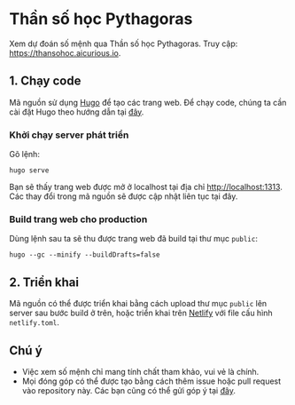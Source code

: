 # Thần số học Pythagoras

Xem dự đoán số mệnh qua Thần số học Pythagoras. Truy cập: <https://thansohoc.aicurious.io>.

## 1. Chạy code

Mã nguồn sử dụng [Hugo](https://gohugo.io/) để tạo các trang web. Để chạy code, chúng ta cần cài đặt Hugo theo hướng dẫn tại [đây](https://gohugo.io/getting-started/installing/).

### Khởi chạy server phát triển

Gõ lệnh:

```
hugo serve
```

Bạn sẽ thấy trang web được mở ở localhost tại địa chỉ [http://localhost:1313](http://localhost:1313). Các thay đổi trong mã nguồn sẽ được cập nhật liên tục tại đây.

### Build trang web cho production

Dùng lệnh sau ta sẽ thu được trang web đã build tại thư mục `public`:

```
hugo --gc --minify --buildDrafts=false
```

## 2. Triển khai

Mã nguồn có thể được triển khai bằng cách upload thư mục `public` lên server sau bước build ở trên, hoặc triển khai trên [Netlify](https://www.netlify.com/) với file cấu hình `netlify.toml`.


## Chú ý

- Việc xem số mệnh chỉ mang tính chất tham khảo, vui vẻ là chính.
- Mọi đóng góp có thể được tạo bằng cách thêm issue hoặc pull request vào repository này. Các bạn cũng có thể gửi góp ý tại [đây](https://aicurious.io/contact/).
